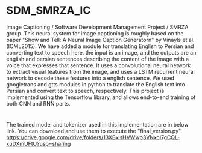# SDM_SMRZA_IC
Image Captioning / Software Development Management Project / SMRZA group.
This neural system for image captioning is roughly based on the paper "Show and Tell: A Neural Image Caption Generatorn" by Vinayls et al. (ICML2015).
We have added a module for translating English to Persian and converting text to speech here. the input is an image, and the outputs are an english and persian sentences describing the content of the image with a voice that expresses that sentence. It uses a convolutional neural network to extract visual features from the image, and uses a LSTM recurrent neural network to decode these features into a english sentence. We used googletrans and gtts modules in python to translate the English text into Persian and convert text to speech, respectively. This project is implemented using the Tensorflow library, and allows end-to-end training of both CNN and RNN parts.

#
The trained model and tokenizer used in this implementation are in below link. You can download and use them to execute the "final_version.py".
https://drive.google.com/drive/folders/13XBxlsHVWwp3VNxoI7gCQL-xuDXmUFtU?usp=sharing
